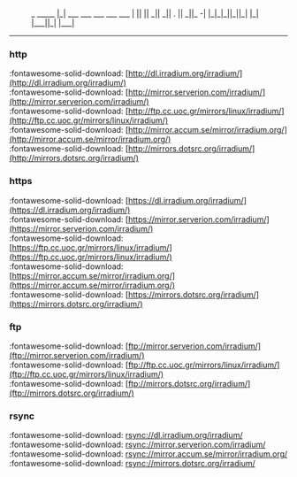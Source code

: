 
<figure markdown="span">
<div id="ascii-art">
        _                          
 _____ |_| ___  ___  ___  ___  ___ 
|     || ||  _||  _|| . ||  _||_ -|
|_|_|_||_||_|  |_|  |___||_|  |___|

</div>
</figure>

---

### http
:fontawesome-solid-download: [http://dl.irradium.org/irradium/](http://dl.irradium.org/irradium/)  
:fontawesome-solid-download: [http://mirror.serverion.com/irradium/](http://mirror.serverion.com/irradium/)  
:fontawesome-solid-download: [http://ftp.cc.uoc.gr/mirrors/linux/irradium/](http://ftp.cc.uoc.gr/mirrors/linux/irradium/)  
:fontawesome-solid-download: [http://mirror.accum.se/mirror/irradium.org/](http://mirror.accum.se/mirror/irradium.org/)  
:fontawesome-solid-download: [http://mirrors.dotsrc.org/irradium/](http://mirrors.dotsrc.org/irradium/)  

### https
:fontawesome-solid-download: [https://dl.irradium.org/irradium/](https://dl.irradium.org/irradium/)  
:fontawesome-solid-download: [https://mirror.serverion.com/irradium/](https://mirror.serverion.com/irradium/)  
:fontawesome-solid-download: [https://ftp.cc.uoc.gr/mirrors/linux/irradium/](https://ftp.cc.uoc.gr/mirrors/linux/irradium/)  
:fontawesome-solid-download: [https://mirror.accum.se/mirror/irradium.org/](https://mirror.accum.se/mirror/irradium.org/)  
:fontawesome-solid-download: [https://mirrors.dotsrc.org/irradium/](https://mirrors.dotsrc.org/irradium/)  

### ftp
:fontawesome-solid-download: [ftp://mirror.serverion.com/irradium/](ftp://mirror.serverion.com/irradium/)  
:fontawesome-solid-download: [ftp://ftp.cc.uoc.gr/mirrors/linux/irradium/](ftp://ftp.cc.uoc.gr/mirrors/linux/irradium/)  
:fontawesome-solid-download: [ftp://mirrors.dotsrc.org/irradium/](ftp://mirrors.dotsrc.org/irradium/)  

### rsync
:fontawesome-solid-download: [rsync://dl.irradium.org/irradium/](rsync://dl.irradium.org/irradium/)  
:fontawesome-solid-download: [rsync://mirror.serverion.com/irradium/](rsync://mirror.serverion.com/irradium/)  
:fontawesome-solid-download: [rsync://mirror.accum.se/mirror/irradium.org/](rsync://mirror.accum.se/mirror/irradium.org/)  
:fontawesome-solid-download: [rsync://mirrors.dotsrc.org/irradium/](rsync://mirrors.dotsrc.org/irradium/)  
